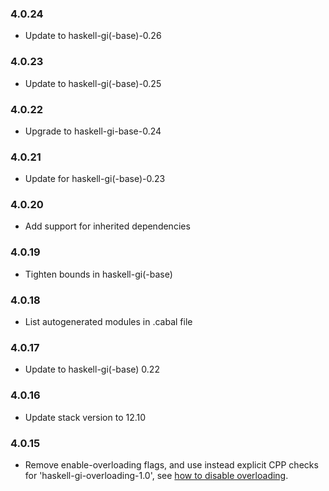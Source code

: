 ### 4.0.24

+ Update to haskell-gi(-base)-0.26

### 4.0.23

+ Update to haskell-gi(-base)-0.25

### 4.0.22

+ Upgrade to haskell-gi-base-0.24

### 4.0.21

+ Update for haskell-gi(-base)-0.23

### 4.0.20

+ Add support for inherited dependencies

### 4.0.19

+ Tighten bounds in haskell-gi(-base)

### 4.0.18

+ List autogenerated modules in .cabal file

### 4.0.17

+ Update to haskell-gi(-base) 0.22

### 4.0.16

+ Update stack version to 12.10

### 4.0.15

+ Remove enable-overloading flags, and use instead explicit CPP checks for 'haskell-gi-overloading-1.0', see [how to disable overloading](https://github.com/haskell-gi/haskell-gi/wiki/Overloading\#disabling-overloading).

